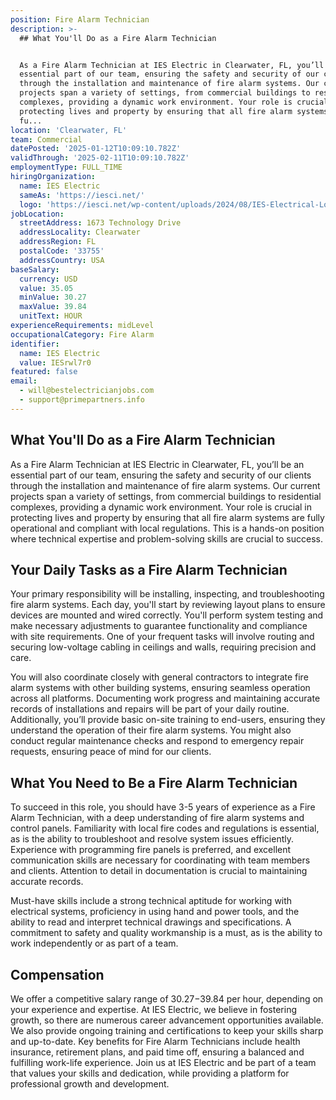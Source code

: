 ```yaml
---
position: Fire Alarm Technician
description: >-
  ## What You'll Do as a Fire Alarm Technician


  As a Fire Alarm Technician at IES Electric in Clearwater, FL, you’ll be an
  essential part of our team, ensuring the safety and security of our clients
  through the installation and maintenance of fire alarm systems. Our current
  projects span a variety of settings, from commercial buildings to residential
  complexes, providing a dynamic work environment. Your role is crucial in
  protecting lives and property by ensuring that all fire alarm systems are
  fu...
location: 'Clearwater, FL'
team: Commercial
datePosted: '2025-01-12T10:09:10.782Z'
validThrough: '2025-02-11T10:09:10.782Z'
employmentType: FULL_TIME
hiringOrganization:
  name: IES Electric
  sameAs: 'https://iesci.net/'
  logo: 'https://iesci.net/wp-content/uploads/2024/08/IES-Electrical-Logo-color.png'
jobLocation:
  streetAddress: 1673 Technology Drive
  addressLocality: Clearwater
  addressRegion: FL
  postalCode: '33755'
  addressCountry: USA
baseSalary:
  currency: USD
  value: 35.05
  minValue: 30.27
  maxValue: 39.84
  unitText: HOUR
experienceRequirements: midLevel
occupationalCategory: Fire Alarm
identifier:
  name: IES Electric
  value: IESrwl7r0
featured: false
email:
  - will@bestelectricianjobs.com
  - support@primepartners.info
---
```




## What You'll Do as a Fire Alarm Technician

As a Fire Alarm Technician at IES Electric in Clearwater, FL, you’ll be an essential part of our team, ensuring the safety and security of our clients through the installation and maintenance of fire alarm systems. Our current projects span a variety of settings, from commercial buildings to residential complexes, providing a dynamic work environment. Your role is crucial in protecting lives and property by ensuring that all fire alarm systems are fully operational and compliant with local regulations. This is a hands-on position where technical expertise and problem-solving skills are crucial to success.

## Your Daily Tasks as a Fire Alarm Technician

Your primary responsibility will be installing, inspecting, and troubleshooting fire alarm systems. Each day, you'll start by reviewing layout plans to ensure devices are mounted and wired correctly. You'll perform system testing and make necessary adjustments to guarantee functionality and compliance with site requirements. One of your frequent tasks will involve routing and securing low-voltage cabling in ceilings and walls, requiring precision and care.

You will also coordinate closely with general contractors to integrate fire alarm systems with other building systems, ensuring seamless operation across all platforms. Documenting work progress and maintaining accurate records of installations and repairs will be part of your daily routine. Additionally, you’ll provide basic on-site training to end-users, ensuring they understand the operation of their fire alarm systems. You might also conduct regular maintenance checks and respond to emergency repair requests, ensuring peace of mind for our clients.

## What You Need to Be a Fire Alarm Technician

To succeed in this role, you should have 3-5 years of experience as a Fire Alarm Technician, with a deep understanding of fire alarm systems and control panels. Familiarity with local fire codes and regulations is essential, as is the ability to troubleshoot and resolve system issues efficiently. Experience with programming fire panels is preferred, and excellent communication skills are necessary for coordinating with team members and clients. Attention to detail in documentation is crucial to maintaining accurate records.

Must-have skills include a strong technical aptitude for working with electrical systems, proficiency in using hand and power tools, and the ability to read and interpret technical drawings and specifications. A commitment to safety and quality workmanship is a must, as is the ability to work independently or as part of a team.

## Compensation

We offer a competitive salary range of $30.27-$39.84 per hour, depending on your experience and expertise. At IES Electric, we believe in fostering growth, so there are numerous career advancement opportunities available. We also provide ongoing training and certifications to keep your skills sharp and up-to-date. Key benefits for Fire Alarm Technicians include health insurance, retirement plans, and paid time off, ensuring a balanced and fulfilling work-life experience. Join us at IES Electric and be part of a team that values your skills and dedication, while providing a platform for professional growth and development.